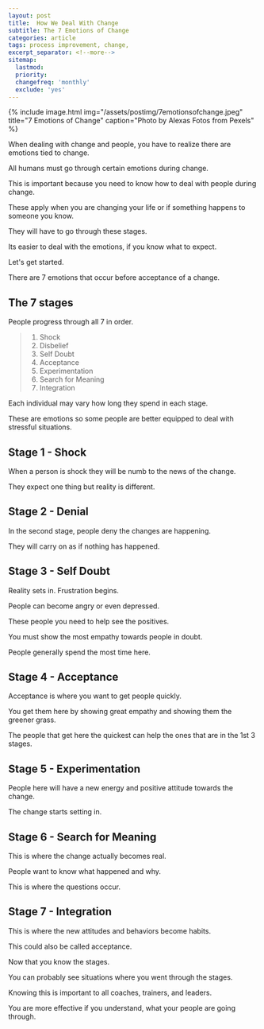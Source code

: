 ```yaml
---
layout: post
title:  How We Deal With Change
subtitle: The 7 Emotions of Change
categories: article
tags: process improvement, change, 
excerpt_separator: <!--more-->
sitemap:
  lastmod: 
  priority: 
  changefreq: 'monthly'
  exclude: 'yes'
---
```

{% include image.html
  img="/assets/postimg/7emotionsofchange.jpeg"
  title="7 Emotions of Change"
  caption="Photo by Alexas Fotos from Pexels" %}

When dealing with change and people, you have to realize there are emotions tied to change.

All humans must go through certain emotions during change.

This is important because you need to know how to deal with people during change.<!--more-->

These apply when you are changing your life or if something happens to someone you know.

They will have to go through these stages.

Its easier to deal with the emotions, if you know what to expect.

Let's get started.

There are 7 emotions that occur before acceptance of a change.

## The 7 stages
People progress through all 7 in order.
> 1. Shock
> 2. Disbelief
> 3. Self Doubt
> 4. Acceptance
> 5. Experimentation
> 6. Search for Meaning
> 7. Integration

Each individual may vary how long  they spend in each stage.

These are emotions so some people are better equipped to deal with stressful situations.

## Stage 1 - Shock

When a person is shock they will be numb to the news of the change.

They expect one thing but reality is different.

## Stage 2 - Denial

In the second stage, people deny the changes are happening.

They will carry on as if nothing has happened.

## Stage 3 - Self Doubt

Reality sets in.  Frustration begins.

People can become angry or even depressed.

These people you need to help see the positives.

You must show the most empathy towards people in doubt.

People generally spend the most time here.

## Stage 4 - Acceptance

Acceptance is where you want to get people quickly.

You get them here by showing great empathy and showing them the greener grass.

The people that get here the quickest can help the ones that are in the 1st 3 stages.

## Stage 5 - Experimentation

People here will have a new energy and positive attitude towards the change.

The change starts setting in.

## Stage 6 - Search for Meaning

This is where the change actually becomes real.

People want to know what happened and why.

This is where the questions occur.

## Stage 7 - Integration

This is where the new attitudes and behaviors become habits.

This could also be called acceptance.

Now that you know the stages.

You can probably see situations where you went through the stages.

Knowing this is important to all coaches, trainers, and leaders.

You are more effective if you understand, what your people are going through.
